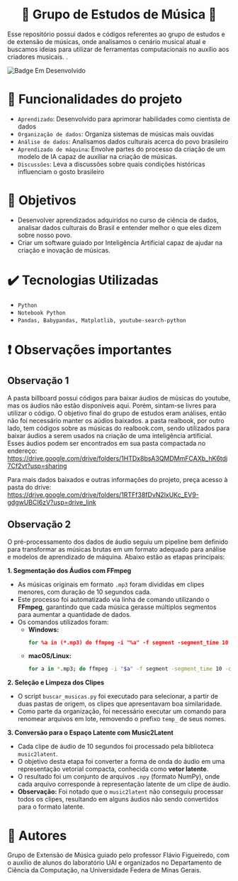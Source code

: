 <h1 align="center"> 🎵 Grupo de Estudos de Música 🎵 </h1>

<p>Esse repositório possui dados e códigos referentes ao grupo de estudos e de extensão de músicas, onde analisamos o cenário musical atual e buscamos ideias para utilizar de ferramentas computacionais no auxílio aos criadores musicais. .</p>

 ![Badge Em Desenvolvido](https://img.shields.io/badge/STATUS-EmDesenvolvimento-orange)

# 🔨 Funcionalidades do projeto

- `Aprendizado`: Desenvolvido para aprimorar habilidades como cientista de dados
- `Organização de dados`: Organiza sistemas de músicas mais ouvidas
- `Análise de dados`: Analisamos dados culturais acerca do povo brasileiro
- `Aprendizado de máquina`: Envolve partes do processo da criação de um modelo de IA capaz de auxiliar na criação de músicas. 
- `Discussões`: Leva a discussões sobre quais condições históricas influenciam o gosto brasileiro

# 👀 Objetivos

- Desenvolver aprendizados adquiridos no curso de ciência de dados, analisar dados culturais do Brasil e entender melhor o que eles dizem sobre nosso povo. 
- Criar um software guiado por Inteligência Artificial capaz de ajudar na criação e inovação de músicas.

# ✔️ Tecnologias Utilizadas

- `Python`
- `Notebook Python`
- `Pandas, Babypandas, Matplotlib, youtube-search-python`

# ❗ Observações importantes
## Observação 1
A pasta billboard possui códigos para baixar áudios de músicas do youtube, mas os áudios não estão disponíveis aqui. Porém, sintam-se livres para utilizar o código. O objetivo final do grupo de estudos eram análises, então não foi necessário manter os aúdios baixados. a pasta realbook, por outro lado, tem códigos sobre as músicas do realbook.com, sendo utilizados para baixar áudios a serem usados na criação de uma inteligência artificial. Esses áudios podem ser encontrados em sua pasta compactada no endereço: https://drive.google.com/drive/folders/1HTDx8bsA3QMDMmFCAXb_hK6tdj7Cf2vt?usp=sharing

Para mais dados baixados e outras informações do projeto, preça acesso à pasta do drive: https://drive.google.com/drive/folders/1RTFf38fDvN2lxUKc_EV9-gdgwUBCI6zV?usp=drive_link

## Observação 2
O pré-processamento dos dados de áudio seguiu um pipeline bem definido para transformar as músicas brutas em um formato adequado para análise e modelos de aprendizado de máquina. Abaixo estão as etapas principais:

**1. Segmentação dos Áudios com FFmpeg**

  - As músicas originais em formato `.mp3` foram divididas em clipes menores, com duração de 10 segundos cada.
  - Este processo foi automatizado via linha de comando utilizando o **FFmpeg**, garantindo que cada música gerasse múltiplos segmentos para aumentar a quantidade de dados.
  - Os comandos utilizados foram:
      - **Windows:**
        ```cmd
        for %a in (*.mp3) do ffmpeg -i "%a" -f segment -segment_time 10 -c copy "musicas_divididas\%~na_parte_%03d.mp3"
        ```
      - **macOS/Linux:**
        ```bash
        for a in *.mp3; do ffmpeg -i "$a" -f segment -segment_time 10 -c copy "musicas_divididas/${a%.*}_parte_%03d.mp3"; done
        ```

**2. Seleção e Limpeza dos Clipes**

  - O script `buscar_musicas.py` foi executado para selecionar, a partir de duas pastas de origem, os clipes que apresentavam boa similaridade.
  - Como parte da organização, foi necessário executar um comando para renomear arquivos em lote, removendo o prefixo `temp_` de seus nomes.

**3. Conversão para o Espaço Latente com Music2Latent**

  - Cada clipe de áudio de 10 segundos foi processado pela biblioteca `music2latent`.
  - O objetivo desta etapa foi converter a forma de onda do áudio em uma representação vetorial compacta, conhecida como **vetor latente**.
  - O resultado foi um conjunto de arquivos `.npy` (formato NumPy), onde cada arquivo corresponde à representação latente de um clipe de áudio.
  - **Observação:** Foi notado que o `music2latent` não conseguiu processar todos os clipes, resultando em alguns áudios não sendo convertidos para o formato latente.


# 👩 Autores

Grupo de Extensão de Música guiado pelo professor Flávio Figueiredo, com o auxílio de alunos do laboratório UAI e organizados no Departamento de Ciência da Computação, na Universidade Federa de Minas Gerais.





